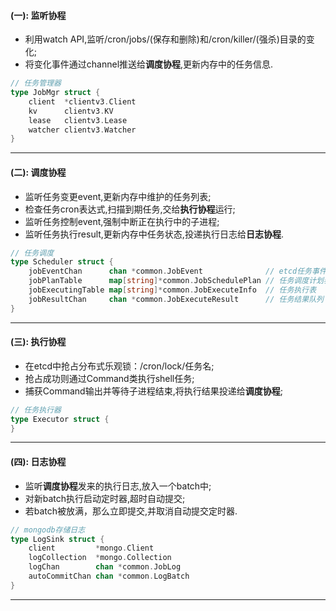 #### (一): 监听协程
- 利用watch API,监听/cron/jobs/(保存和删除)和/cron/killer/(强杀)目录的变化;
- 将变化事件通过channel推送给**调度协程**,更新内存中的任务信息.

```go
// 任务管理器
type JobMgr struct {
	client  *clientv3.Client
	kv      clientv3.KV
	lease   clientv3.Lease
	watcher clientv3.Watcher
}
```
---

#### (二): 调度协程
- 监听任务变更event,更新内存中维护的任务列表;
- 检查任务cron表达式,扫描到期任务,交给**执行协程**运行;
- 监听任务控制event,强制中断正在执行中的子进程;
- 监听任务执行result,更新内存中任务状态,投递执行日志给**日志协程**.

```go
// 任务调度
type Scheduler struct {
	jobEventChan      chan *common.JobEvent              // etcd任务事件队列
	jobPlanTable      map[string]*common.JobSchedulePlan // 任务调度计划表
	jobExecutingTable map[string]*common.JobExecuteInfo  // 任务执行表
	jobResultChan     chan *common.JobExecuteResult      // 任务结果队列
}
```
---

#### (三): 执行协程
- 在etcd中抢占分布式乐观锁：/cron/lock/任务名;
- 抢占成功则通过Command类执行shell任务;
- 捕获Command输出并等待子进程结束,将执行结果投递给**调度协程**;

```go
// 任务执行器
type Executor struct {
}
```
---

#### (四): 日志协程
- 监听**调度协程**发来的执行日志,放入一个batch中;
- 对新batch执行启动定时器,超时自动提交;
- 若batch被放满，那么立即提交,并取消自动提交定时器.

```go
// mongodb存储日志
type LogSink struct {
	client         *mongo.Client
	logCollection  *mongo.Collection
	logChan        chan *common.JobLog
	autoCommitChan chan *common.LogBatch
}
```
---
